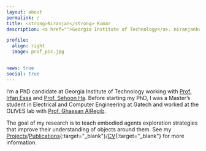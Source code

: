 ```yaml
---
layout: about
permalink: /
title: <strong>Niranjan</strong> Kumar
description: <a href="">Georgia Institute of Technology</a>. niranjankumar@gatech.edu

profile:
  align: right
  image: prof_pic.jpg


news: true
social: true
---
```

I’m a PhD candidate at Georgia Institute of Technology working with <a href="http://www.irfanessa.gatech.edu/" target="blank">Prof. Irfan Essa</a> and <a href="https://www.cc.gatech.edu/~sha9/" target="blank">Prof. Sehoon Ha</a>. Before starting my PhD, I was a Master’s student in Electrical and Computer Engineering at Gatech and worked at the OLIVES lab with <a href="https://ghassanalregib.info/" target="blank">Prof. Ghassan AlRegib</a>.

The goal of my research is to teach embodied agents exploration strategies that improve their understanding of objects around them. See my [Projects](/projects/)/[Publications](/publications/){:target="_blank"}/[CV](/assets/pdf/Niranjan_Kumar_May_2022.pdf){:target="_blank"} for more information. 


